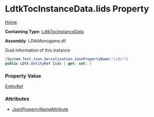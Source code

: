 # LdtkTocInstanceData\.Iids Property

[Home](../../../README.md)

**Containing Type**: [LdtkTocInstanceData](../README.md)

**Assembly**: LDtkMonogame\.dll

  
Guid information of this instance

```csharp
[System.Text.Json.Serialization.JsonPropertyName("iids")]
public LDtk.EntityRef Iids { get; set; }
```

### Property Value

[EntityRef](../../EntityRef/README.md)

### Attributes

* [JsonPropertyNameAttribute](https://docs.microsoft.com/en-us/dotnet/api/system.text.json.serialization.jsonpropertynameattribute)

